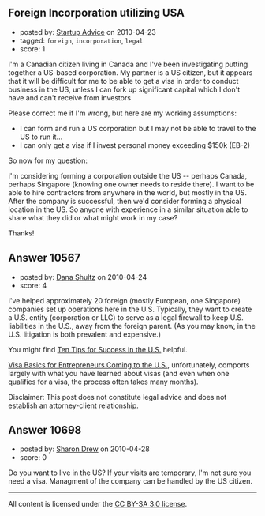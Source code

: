 ## Foreign Incorporation utilizing USA

- posted by: [Startup Advice](https://stackexchange.com/users/-1/2944-startup-advice) on 2010-04-23
- tagged: `foreign`, `incorporation`, `legal`
- score: 1

I'm a Canadian citizen living in Canada and I've been investigating putting together a US-based corporation. My partner is a US citizen, but it appears that it will be difficult for me to be able to get a visa in order to conduct business in the US, unless I can fork up significant capital which I don't have and can't receive from investors

Please correct me if I'm wrong, but here are my working assumptions:

 - I can form and run a US corporation but I may not be able to travel to the US to run it...
 - I can only get a visa if I invest personal money exceeding $150k (EB-2)

So now for my question: 

I'm considering forming a corporation outside the US -- perhaps Canada, perhaps Singapore (knowing one owner needs to reside there). I want to be able to hire contractors from anywhere in the world, but mostly in the US. After the company is successful, then we'd consider forming a physical location in the US. So anyone with experience in a similar situation able to share what they did or what might work in my case?

Thanks!





## Answer 10567

- posted by: [Dana Shultz](https://stackexchange.com/users/-1/1841-dana-shultz) on 2010-04-24
- score: 4

<p>I've helped approximately 20 foreign (mostly European, one Singapore) companies set up operations here in the U.S. Typically, they want to create a U.S. entity (corporation or LLC) to serve as a legal firewall to keep U.S. liabilities in the U.S., away from the foreign parent. (As you may know, in the U.S. litigation is both prevalent and expensive.)</p>

<p>You might find <a href="http://danashultz.com/blog/2009/09/30/ten-tips-for-success-in-the-us/" rel="nofollow">Ten Tips for Success in the U.S.</a> helpful.</p>

<p><a href="http://danashultz.com/blog/2009/12/24/visa-basics-for-foreign-entrepreneurs-coming-to-the-u-s/" rel="nofollow">Visa Basics for Entrepreneurs Coming to the U.S.</a>, unfortunately, comports largely with what you have learned about visas (and even when one qualifies for a visa, the process often takes many months).</p>

<p>Disclaimer: This post does not constitute legal advice and does not establish an attorney-client relationship.</p>



## Answer 10698

- posted by: [Sharon Drew](https://stackexchange.com/users/-1/2747-sharon-drew) on 2010-04-28
- score: 0

Do you want to live in the US? If your visits are temporary, I'm not sure you need a visa. Managment of the company can be handled by the US citizen. 



---

All content is licensed under the [CC BY-SA 3.0 license](https://creativecommons.org/licenses/by-sa/3.0/).
